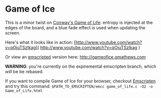 Game of Ice
===========

This is a minor twist on [Conway's Game of Life](
http://en.wikipedia.org/wiki/Conway%27s_Game_of_Life ): entropy is injected at
the edges of the board, and a blue fade effect is used when updating the
screen.

Here's what it looks like in action:
[http://www.youtube.com/watch?v=qOjuTSzlkag](
http://www.youtube.com/watch?v=qOjuTSzlkag )

Or view an [emscripted]( https://github.com/kripken/emscripten ) version here:
<http://gameofice.gmathews.com>

**WARNING**: you're currently on the expiremental emscripten branch, which
*will* be be rebased.

If you want to compile Game of Ice for your browser, checkout [Emscripten](
https://github.com/kripken/emscripten ) and try this command:
`$PATH_TO_EMSCRIPTEN/emcc game_of_life.c -O2 -o Game_of_Life.html`

